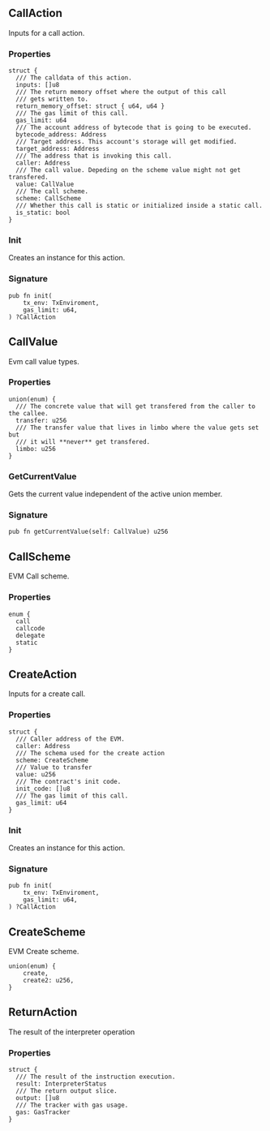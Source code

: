 ## CallAction

Inputs for a call action.

### Properties

```zig
struct {
  /// The calldata of this action.
  inputs: []u8
  /// The return memory offset where the output of this call
  /// gets written to.
  return_memory_offset: struct { u64, u64 }
  /// The gas limit of this call.
  gas_limit: u64
  /// The account address of bytecode that is going to be executed.
  bytecode_address: Address
  /// Target address. This account's storage will get modified.
  target_address: Address
  /// The address that is invoking this call.
  caller: Address
  /// The call value. Depeding on the scheme value might not get transfered.
  value: CallValue
  /// The call scheme.
  scheme: CallScheme
  /// Whether this call is static or initialized inside a static call.
  is_static: bool
}
```

### Init
Creates an instance for this action.

### Signature

```zig
pub fn init(
    tx_env: TxEnviroment,
    gas_limit: u64,
) ?CallAction
```

## CallValue

Evm call value types.

### Properties

```zig
union(enum) {
  /// The concrete value that will get transfered from the caller to the callee.
  transfer: u256
  /// The transfer value that lives in limbo where the value gets set but
  /// it will **never** get transfered.
  limbo: u256
}
```

### GetCurrentValue
Gets the current value independent of the active union member.

### Signature

```zig
pub fn getCurrentValue(self: CallValue) u256
```

## CallScheme

EVM Call scheme.

### Properties

```zig
enum {
  call
  callcode
  delegate
  static
}
```

## CreateAction

Inputs for a create call.

### Properties

```zig
struct {
  /// Caller address of the EVM.
  caller: Address
  /// The schema used for the create action
  scheme: CreateScheme
  /// Value to transfer
  value: u256
  /// The contract's init code.
  init_code: []u8
  /// The gas limit of this call.
  gas_limit: u64
}
```

### Init
Creates an instance for this action.

### Signature

```zig
pub fn init(
    tx_env: TxEnviroment,
    gas_limit: u64,
) ?CallAction
```

## CreateScheme

EVM Create scheme.

```zig
union(enum) {
    create,
    create2: u256,
}
```

## ReturnAction

The result of the interpreter operation

### Properties

```zig
struct {
  /// The result of the instruction execution.
  result: InterpreterStatus
  /// The return output slice.
  output: []u8
  /// The tracker with gas usage.
  gas: GasTracker
}
```


